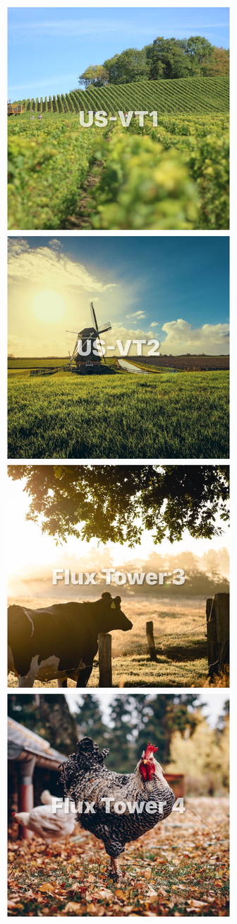 


<html> 
<head>


<style>
  .grid-container {
    display: grid;
    grid-template-columns: 1fr; /* Single column for mobile view */
    grid-gap: 1em;
  }

  .grid-item {
    position: relative;
    padding-top: 75%; /* 4:3 aspect ratio for mobile view, adjust as needed */
    overflow: hidden;
    border: none; /* Ensure no borders are added to the grid item */
  }

  .grid-item a {
    position: absolute;
    top: 0;
    left: 0;
    right: 0;
    bottom: 0;
    text-decoration: none;
    color: white;
    display: flex;
    align-items: center;
    justify-content: center;
    background: rgba(0,0,0,0.7); /* Add a semi-transparent overlay */
    border: none; /* Ensure no borders are added to the link */
  }

  .grid-item img {
    position: absolute;
    top: 0;
    left: 0;
    width: 100%;
    height: 100%;
    object-fit: cover;
    border: none; /* Ensure no borders are added to the image */
    outline: none; /* Ensure no outlines are added to the image */
  }

  .grid-item a .text-overlay {
    position: absolute;
    top: 0;
    left: 0;
    right: 0;
    bottom: 0;
    display: flex;
    align-items: center;
    justify-content: center;
    z-index: 1; /* Make sure the text is above the image */
    color: white; /* Set the text color */
    font-size: 2em; /* Adjust the font size */
    font-weight: bold; /* Make the text bold */
    text-shadow: 2px 2px 4px rgba(0, 0, 0, 0.5); /* Add a text shadow for better visibility */
    opacity: 0.7; /* Make the text semi-transparent by default */
    transition: opacity 0.3s ease; /* Smooth transition when the opacity changes */
  }

  .grid-item a:hover .text-overlay {
    opacity: 1; /* Make the text fully opaque when the link is hovered */
  }

  @media (min-width: 768px) {
    .grid-container {
      grid-template-columns: repeat(auto-fit, minmax(250px, 1fr)); /* Multi-column for desktop view */
    }
    
    .grid-item {
      padding-top: 100%; /* 1:1 aspect ratio for desktop, as you had initially */
    }

    .grid-item.full-width {
      grid-column: span 4;
      padding-top: 20%; /* If you want this item to be thinner, adjust the padding-top value */
    }

    .grid-item a .text-overlay {
      font-size: 3rem;
      font-weight: 900;
    }
  }

</style>


</head>
<body>
  <div class="grid-container">
    <div class="grid-item">
      <a href="https://kesondrakey.github.io/fluxtower1">
        <img src="images/image1.jpeg" alt="Image 1">
        <div class="text-overlay">US-VT1</div>
      </a>
    </div>
    <div class="grid-item">
      <a href="https://kesondrakey.github.io/fluxtower2">
        <img src="images/image2.jpeg" alt="Image 2">
        <div class="text-overlay">US-VT2</div>
      </a>
    </div>
    <div class="grid-item">
      <a href="https://kesondrakey.github.io/fluxtower3">
        <img src="images/image3.jpeg" alt="Image 3">
        <div class="text-overlay">Flux Tower 3</div>
      </a>
    </div>
    <div class="grid-item">
      <a href="https://kesondrakey.github.io/fluxtower4">
        <img src="images/image4.jpeg" alt="Image 4">
        <div class="text-overlay">Flux Tower 4</div>
      </a>
    </div>


  </div>
</body>
</html>

